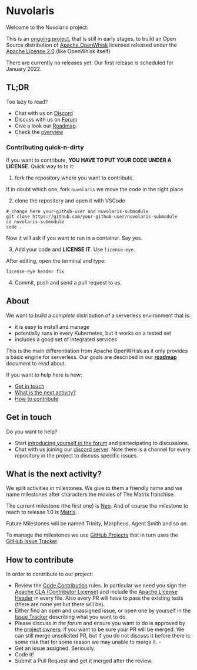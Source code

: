 <!--
  ~ Licensed to the Apache Software Foundation (ASF) under one
  ~ or more contributor license agreements.  See the NOTICE file
  ~ distributed with this work for additional information
  ~ regarding copyright ownership.  The ASF licenses this file
  ~ to you under the Apache License, Version 2.0 (the
  ~ "License"); you may not use this file except in compliance
  ~ with the License.  You may obtain a copy of the License at
  ~
  ~   http://www.apache.org/licenses/LICENSE-2.0
  ~
  ~ Unless required by applicable law or agreed to in writing,
  ~ software distributed under the License is distributed on an
  ~ "AS IS" BASIS, WITHOUT WARRANTIES OR CONDITIONS OF ANY
  ~ KIND, either express or implied.  See the License for the
  ~ specific language governing permissions and limitations
  ~ under the License.
  ~
-->
# Nuvolaris

Welcome to the Nuvolaris project. 

This is an [ongoing project](#about), that is still in early stages, to build an Open Source distribution of [Apache OpenWhisk](https://openwhisk.apache.org) licensed released under the [Apache Licence 2.0](LICENSE) (like OpenWhisk itself)

There are currently no releases yet. Our first release is scheduled for January 2022.

## TL;DR

Too lazy to read?

- Chat with us on [Discord](https://discord.gg/VSGG7aQ2Ds)
- Discuss with us on [Forum](https://github.com/nuvolaris/nuvolaris/discussions/)
- Give a look our [Roadmap](docs/ROADMAP.md).
- Check the [overview](docs/OVERVIEW.md)

### Contributing quick-n-dirty

If you want to contribute, **YOU HAVE TO PUT YOUR CODE UNDER A LICENSE**. Quick way to to it:

1. fork the repository where you want to contribute. 

If in doubt which one, fork `nuvolaris` we move the code in the right place

2. clone the repository and open it with VSCode

```
# change here your-github-user and nuvolaris-submodule
git clone https://github.com/your-github-user/nuvolaris-submodule
cd nuvolaris-submodule
code . 
```

Now it will ask if you want to run in a container. Say yes.

3. Add your code and **LICENSE IT**. Use `license-eye`.

After editing, open the terminal and type:

```
license-eye header fix
```

4. Commit, push and send a pull request to us.

## About

We want to build a *complete* distribution of a serverless environment that is:

- it is easy to install and manage
- potentially runs in every Kubernetes, but it works on a tested set
- includes a good set of integrated services

This is the main differentiation from Apache OpenWHisk as it only provides a basic engine for serverless.  Our goals are described in our [**roadmap**](docs/ROADMAP.md) document to read about.

If you want to help here is how:

- [Get in touch](#get-in-touch)
- [What is the next activity?](#what-is-the-next-activity)
- [How to contribute](#how-to-contribute)

## Get in touch

Do you want to help?

- Start [introducing yourself in the forum](https://github.com/nuvolaris/nuvolaris/discussions/7) and partecipating to discussions.
- Chat with us joining our [discord server](https://discord.gg/VSGG7aQ2Ds).   Note there is a channel for every repository in the project to discuss specific issues.

## What is the next activity?

We split activities in milestones. We give to them a friendly name and we name milestones after characters the movies of The Matrix franchise. 

The  current milestone (the first one) is [Neo](docs/Neo.md). And of course the milestone to reach to release 1.0 is [Matrix](docs/Matrix.md).
 
Future Milestones will be named Trinity, Morpheus, Agent Smith and so on.

To manage the milestones we use [GitHub Projects](https://github.com/nuvolaris/nuvolaris/projects) that in turn uses  the [GitHub Issue Tracker](https://github.com/nuvolaris/nuvolaris/issues).

## How to contribute

In order to contribute to our project:

- Review the [Code Contribution](docs/CONTRIBUTING.md) rules. In particular we need you sign the [Apache CLA (Contributor License)](http://www.apache.org/licenses/#clas) and include the  [Apache License Header](https://www.apache.org/legal/src-headers.html) in every file. Also every PR will have to pass the existing tests (there are none yet but there will be).
- Either find an open and unassigned issue, or open one by yourself in the [Issue Tracker](https://github.com/nuvolaris/nuvolaris/issues) describing what you want to do.
- Please discuss *in the forum*  and ensure you want to do is approved by the [project owners](OWNERS.md), if you want to be sure your PR will be merged. We can still merge unsolicited PR, but if you do not discuss it before there is some risk that for some reason we may unable to merge it. -
- Get an issue assigned. Seriously. 
- Code it!
- Submit a Pull Request and get it merged after the review.


